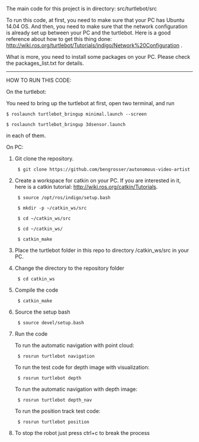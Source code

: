 The main code for this project is in directory: src/turtlebot/src

To run this code, at first, you need to make sure that your PC has Ubuntu 14.04 OS. And then, you need to make sure that the network configuration is already set up between your PC and the turtlebot.
Here is a good reference about how to get this thing done: http://wiki.ros.org/turtlebot/Tutorials/indigo/Network%20Configuration .

What is more, you need to install some packages on your PC. Please check the packages_list.txt for details.



-------------------------------------

HOW TO RUN THIS CODE:

On the turtlebot:

You need to bring up the turtlebot at first, open two terminal, and run

    $ roslaunch turtlebot_bringup minimal.launch --screen

    $ roslaunch turtlebot_bringup 3dsensor.launch

in each of them.

On PC:

1. Git clone the repository. 

        $ git clone https://github.com/bengrosser/autonomous-video-artist

2. Create a workspace for catkin on your PC. If you are interested in it, here is a catkin tutorial: http://wiki.ros.org/catkin/Tutorials.

        $ source /opt/ros/indigo/setup.bash

        $ mkdir -p ~/catkin_ws/src

        $ cd ~/catkin_ws/src

        $ cd ~/catkin_ws/

        $ catkin_make

3. Place the turtlebot folder in this repo to directory /catkin_ws/src in your PC.

4. Change the directory to the repository folder

        $ cd catkin_ws

5. Compile the code

        $ catkin_make

6. Source the setup bash

        $ source devel/setup.bash

7. Run the code

    To run the automatic navigation with point cloud:
    
        $ rosrun turtlebot navigation

    To run the test code for depth image with visualization:

        $ rosrun turtlebot depth

    To run the automatic navigation with depth image:

        $ rosrun turtlebot depth_nav

    To run the position track test code:

        $ rosrun turtlebot position

8. To stop the robot just press ctrl+c to break the process


